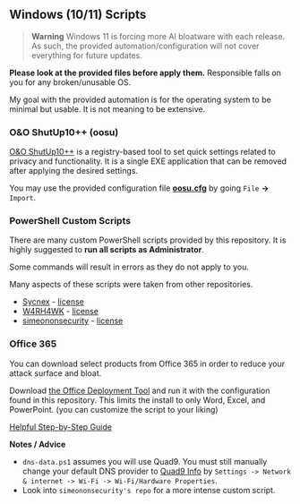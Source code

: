 ## Windows (10/11) Scripts

> **Warning**
> Windows 11 is forcing more AI bloatware with each release. As such, the provided automation/configuration will not cover everything for future updates.

**Please look at the provided files before apply them.** Responsible falls on you for any broken/unusable OS.

My goal with the provided automation is for the operating system to be minimal but usable. It is not meaning to be extensive.

### O&O ShutUp10++ (oosu)

[O&O ShutUp10++](https://www.oo-software.com/en/shutup10) is a registry-based tool to set quick settings related to privacy and functionality. It is a single EXE application that can be removed after applying the desired settings.

You may use the provided configuration file [**oosu.cfg**](/oosu.cfg) by going `File` **->** `Import`.

### PowerShell Custom Scripts

There are many custom PowerShell scripts provided by this repository. It is highly suggested to **run all scripts as Administrator**.

Some commands will result in errors as they do not apply to you.

Many aspects of these scripts were taken from other repositories.
* [Sycnex](https://github.com/Sycnex/Windows10Debloater) - [license](/copy/license-sycnex.md)
* [W4RH4WK](https://github.com/W4RH4WK/Debloat-Windows-10/tree/master) - [license](/copy/license-w4rh4wk.md)
* [simeononsecurity](https://github.com/simeononsecurity/Windows-Optimize-Harden-Debloat/tree/master) - [license](/copy/license-simeononsecurity.md)

### Office 365

You can download select products from Office 365 in order to reduce your attack surface and bloat.

Download [the Office Deployment Tool](https://www.microsoft.com/en-us/download/details.aspx?id=49117) and run it with the configuration found in this repository.
This limits the install to only Word, Excel, and PowerPoint. (you can customize the script to your liking)

[Helpful Step-by-Step Guide](https://www.winhelponline.com/blog/custom-install-uninstall-office-apps/)

**Notes / Advice**
* `dns-data.ps1` assumes you will use Quad9. You must still manually change your default DNS provider to [Quad9 Info](https://www.quad9.net/service/service-addresses-and-features) by `Settings -> Network & internet -> Wi-Fi -> Wi-Fi/Hardware Properties`.
* Look into `simeononsecurity's repo` for a more intense custom script.



